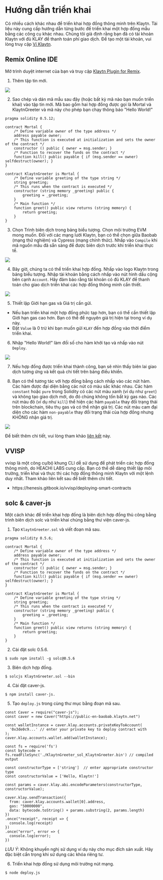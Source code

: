 # Hướng dẫn triển khai

Có nhiều cách khác nhau để triển khai hợp đồng thông minh trên Klaytn. Tài liệu này cung cấp hướng dẫn từng bước để triển khai một hợp đồng mẫu bằng các công cụ khác nhau. Chúng tôi giả định rằng bạn đã có tài khoản Klaytn với đủ KLAY để thanh toán phí giao dịch. Để tạo một tài khoản, vui lòng truy cập [Ví Klaytn](../../tools/wallets/klaytn-wallet.md).

## Remix Online IDE <a id="remix-ide"></a>

Mở trình duyệt internet của bạn và truy cập [Klaytn Plugin for Remix](https://ide.klaytn.foundation).

1. Thêm tập tin mới.

![](/img/build/smart-contracts/01_deployment_ide.png)

2. Sao chép và dán mã mẫu sau đây (hoặc bất kỳ mã nào bạn muốn triển khai) vào tập tin mới. Mã bao gồm hai hợp đồng được gọi là Mortal và KlaytnGreeter và mã này cho phép bạn chạy thông báo "Hello World!"

```
pragma solidity 0.5.12;

contract Mortal {
    /* Define variable owner of the type address */
    address payable owner;
    /* This function is executed at initialization and sets the owner of the contract */
    constructor () public { owner = msg.sender; }
    /* Function to recover the funds on the contract */
    function kill() public payable { if (msg.sender == owner) selfdestruct(owner); }
}

contract KlaytnGreeter is Mortal {
    /* Define variable greeting of the type string */
    string greeting;
    /* This runs when the contract is executed */
    constructor (string memory _greeting) public {
        greeting = _greeting;
    }
    /* Main function */
    function greet() public view returns (string memory) {
        return greeting;
    }
}
```

3. Chọn Trình biên dịch trong bảng biểu tượng. Chọn môi trường EVM mong muốn. Đối với các mạng lưới Klaytn, bạn có thể chọn giữa Baobab (mạng thử nghiệm) và Cypress (mạng chính thức). Nhấp vào `Compile` khi mã nguồn mẫu đã sẵn sàng để được biên dịch trước khi triển khai thực tế.

![](/img/build/smart-contracts/02_deployment_compile.png)

4. Bây giờ, chúng ta có thể triển khai hợp đồng. Nhấp vào logo Klaytn trong bảng biểu tượng. Nhập tài khoản bằng cách nhấp vào nút hình dấu cộng bên cạnh `Account`. Hãy đảm bảo rằng tài khoản có đủ KLAY để thanh toán cho giao dịch triển khai các hợp đồng thông minh cần thiết.

![](/img/build/smart-contracts/05_deployment_account.png)

5. Thiết lập Giới hạn gas và Giá trị cần gửi.

- Nếu bạn triển khai một hợp đồng phức tạp hơn, bạn có thể cần thiết lập Giới hạn gas cao hơn. Bạn có thể để nguyên giá trị hiện tại trong ví dụ này.
- Đặt `Value` là 0 trừ khi bạn muốn gửi `KLAY` đến hợp đồng vào thời điểm triển khai.

6. Nhập "Hello World!" làm đối số cho hàm khởi tạo và nhấp vào nút `Deploy`.

![](/img/build/smart-contracts/03_deployment_hello.png)

7. Nếu hợp đồng được triển khai thành công, bạn sẽ nhìn thấy biên lai giao dịch tương ứng và kết quả chi tiết trên bảng điều khiển.

8. Bạn có thể tương tác với hợp đồng bằng cách nhấp vào các nút hàm. Các hàm được đại diện bằng các nút có màu sắc khác nhau. Các hàm `constant` hoặc `pure` trong Solidity có các nút màu xanh (ví dụ như `greet`) và không tạo giao dịch mới, do đó chúng không tốn bất kỳ gas nào. Các nút màu đỏ (ví dụ như `kill`) thể hiện các hàm `payable` thay đổi trạng thái trên blockchain, tiêu thụ gas và có thể nhận giá trị. Các nút màu cam đại diện cho các hàm `non-payable` thay đổi trạng thái của hợp đồng nhưng KHÔNG nhận giá trị.

![](/img/build/smart-contracts/06_deployment_functions.png)

Để biết thêm chi tiết, vui lòng tham khảo [liên kết](../ide-and-tools/ide-and-tools.md) này.

## VVISP <a id="vvisp"></a>

vvisp là một công cụ/bộ khung CLI dễ sử dụng để phát triển các hợp đồng thông minh, do HEACHI LABS cung cấp. Bạn có thể dễ dàng thiết lập môi trường, triển khai và thực thi các hợp đồng thông minh Klaytn với một lệnh duy nhất. Tham khảo liên kết sau để biết thêm chi tiết.

- https\://henesis.gitbook.io/vvisp/deploying-smart-contracts

## solc & caver-js <a id="solc-caver-js"></a>

Một cách khác để triển khai hợp đồng là biên dịch hợp đồng thủ công bằng trình biên dịch solc và triển khai chúng bằng thư viện caver-js.

1. Tạo `KlaytnGreeter.sol` và viết đoạn mã sau.

```
pragma solidity 0.5.6;

contract Mortal {
    /* Define variable owner of the type address */
    address payable owner;
    /* This function is executed at initialization and sets the owner of the contract */
    constructor () public { owner = msg.sender; }
    /* Function to recover the funds on the contract */
    function kill() public payable { if (msg.sender == owner) selfdestruct(owner); }
}

contract KlaytnGreeter is Mortal {
    /* Define variable greeting of the type string */
    string greeting;
    /* This runs when the contract is executed */
    constructor (string memory _greeting) public {
        greeting = _greeting;
    }
    /* Main function */
    function greet() public view returns (string memory) {
        return greeting;
    }
}
```

2. Cài đặt solc 0.5.6.

```
$ sudo npm install -g solc@0.5.6
```

3. Biên dịch hợp đồng.

```
$ solcjs KlaytnGreeter.sol --bin
```

4. Cài đặt caver-js.

```
$ npm install caver-js.
```

5. Tạo `deploy.js` trong cùng thư mục bằng đoạn mã sau.

```
const Caver = require("caver-js");
const caver = new Caver("https://public-en-baobab.klaytn.net")

const walletInstance = caver.klay.accounts.privateKeyToAccount(
  '0x3de0c9...' // enter your private key to deploy contract with
);
caver.klay.accounts.wallet.add(walletInstance);

const fs = require('fs')
const bytecode = fs.readFileSync('./KlaytnGreeter_sol_KlaytnGreeter.bin') // compiled output

const constructorType = ['string']  // enter appropriate constructor type
const constructorValue = ['Hello, Klaytn!']

const params = caver.klay.abi.encodeParameters(constructorType, constructorValue);

caver.klay.sendTransaction({
  from: caver.klay.accounts.wallet[0].address,
  gas: "50000000",
  data: bytecode.toString() + params.substring(2, params.length)
})
.once("receipt", receipt => {
  console.log(receipt)
})
.once("error", error => {
  console.log(error);
})
```

_LƯU Ý_: Không khuyến nghị sử dụng ví dụ này cho mục đích sản xuất. Hãy đặc biệt cẩn trọng khi sử dụng các khóa riêng tư.

6. Triển khai hợp đồng sử dụng môi trường nút mạng.

```
$ node deploy.js
```
